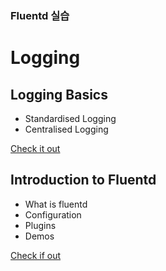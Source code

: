 ### Fluentd 실습


# Logging

## Logging Basics

* Standardised Logging
* Centralised Logging 

[Check it out](./fluentd/basic-demo/readme.md)

## Introduction to Fluentd

* What is fluentd
* Configuration
* Plugins
* Demos

[Check if out](./fluentd/introduction/readme.md)
 
